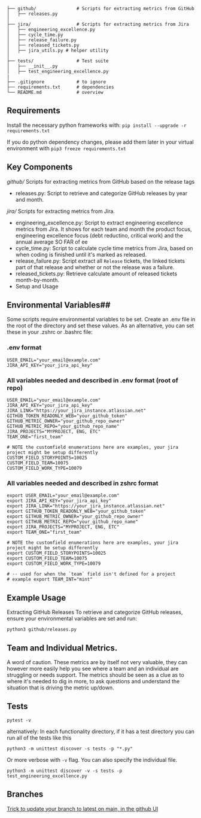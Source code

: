```
├── github/               # Scripts for extracting metrics from GitHub
│   ├── releases.py
│
├── jira/                 # Scripts for extracting metrics from Jira
│   ├── engineering_excellence.py
│   ├── cycle_time.py
│   ├── release_failure.py
│   ├── released_tickets.py
│   ├── jira_utils.py # helper utility 
│
├── tests/                # Test suite
│   ├── __init__.py       
│   ├── test_engineering_excellence.py
| 
├── .gitignore            # to ignore
├── requirements.txt      # dependencies
└── README.md             # overview
```

## Requirements
Install the necessary python frameworks with: 
`pip install --upgrade -r requirements.txt`

If you do python dependency changes, please add them later in your virtual environment with 
`pip3 freeze requirements.txt`

## Key Components ##
*github/*
Scripts for extracting metrics from GitHub based on the release tags 
- releases.py: Script to retrieve and categorize GitHub releases by year and month.

*jira/* 
Scripts for extracting metrics from Jira.

- engineering_excellence.py: Script to extract engineering excellence metrics from Jira. It shows for each team and month the product focus, engineering excellence focus (debt reductino, critical work) and the annual average SO FAR of ee
- cycle_time.py: Script to calculate cycle time metrics from Jira, based on when coding is finished until it's marked as released. 
- release_failure.py: Script extract all `Release` tickets, the linked tickets part of that release and whether or not the release was a failure. 
- released_tickets.py: Retrieve calculate amount of released tickets month-by-month.
- Setup and Usage

## Environmental Variables## 
Some scripts require environmental variables to be set. Create an .env file in the root of the directory and set these values. 
As an alternative, you can set these in your .zshrc or .bashrc file:

### .env format
```
USER_EMAIL="your_email@example.com"
JIRA_API_KEY="your_jira_api_key"
```

### All variables needed and described in .env format (root of repo)
```
USER_EMAIL="your_email@example.com"
JIRA_API_KEY="your_jira_api_key"
JIRA_LINK="https://your_jira_instance.atlassian.net"
GITHUB_TOKEN_READONLY_WEB="your_github_token"
GITHUB_METRIC_OWNER="your_github_repo_owner"
GITHUB_METRIC_REPO="your_github_repo_name"
JIRA_PROJECTS="MYPROJECT, ENG, ETC"
TEAM_ONE="first_team" 

# NOTE the customfield enumerations here are examples, your jira project might be setup differently
CUSTOM_FIELD_STORYPOINTS=10025
CUSTOM_FIELD_TEAM=10075
CUSTOM_FIELD_WORK_TYPE=10079
```

### All variables needed and described in zshrc format
```
export USER_EMAIL="your_email@example.com"
export JIRA_API_KEY="your_jira_api_key"
export JIRA_LINK="https://your_jira_instance.atlassian.net"
export GITHUB_TOKEN_READONLY_WEB="your_github_token"
export GITHUB_METRIC_OWNER="your_github_repo_owner"
export GITHUB_METRIC_REPO="your_github_repo_name"
export JIRA_PROJECTS="MYPROJECT, ENG, ETC"
export TEAM_ONE="first_team" 

# NOTE the customfield enumerations here are examples, your jira project might be setup differently
export CUSTOM_FIELD_STORYPOINTS=10025
export CUSTOM_FIELD_TEAM=10075
export CUSTOM_FIELD_WORK_TYPE=10079

# -- used for when the `team` field isn't defined for a project
# example export TEAM_INT="mint"
```


## Example Usage ##
Extracting GitHub Releases
To retrieve and categorize GitHub releases, ensure your environmental variables are set and run:

`python3 github/releases.py`


## Team and Individual Metrics. 
A word of caution. These metrics are by itself not very valuable, they can however more easily help you see where a team and an individual are struggling or needs support.
The metrics should be seen as a clue as to where it's needed to dig in more, to ask questions and understand the situation that is driving the metric up/down. 


## Tests ## 
`pytest -v` 

alternatively: 
In each functionality directory, if it has a test directory you can run all of the tests like this 

`python3 -m unittest discover -s tests -p "*.py"`

Or more verbose with `-v` flag. You can also specify the individual file. 

`python3 -m unittest discover -v -s tests -p test_engineering_excellence.py`

## Branches
[Trick to update your branch to latest on main, in the github UI](https://github.com/USERNAME/REPOSITORY_NAME/compare/feature-branch...main)
